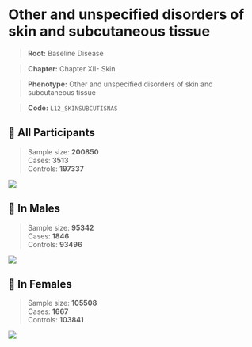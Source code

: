 # Other and unspecified disorders of skin and subcutaneous tissue

> **Root:** Baseline Disease  

> **Chapter:** Chapter XII- Skin  

> **Phenotype:** Other and unspecified disorders of skin and subcutaneous tissue  

> **Code:** `L12_SKINSUBCUTISNAS`

## 🧪 All Participants  
> Sample size: **200850**  
> Cases: **3513**  
> Controls: **197337**
<img src="/Disease/Figures/ALL/Incidence/L12_SKINSUBCUTISNAS.png"/>
<CsvTable src="/Disease_Data/ALL/Incidence/COX_L12_SKINSUBCUTISNAS.csv" label="🔍 View full results" />

## 👨 In Males  
> Sample size: **95342**  
> Cases: **1846**  
> Controls: **93496**
<img src="/Disease/Figures/Male/Incidence/L12_SKINSUBCUTISNAS.png"/>
<CsvTable src="/Disease_Data/Male/Incidence/COX_L12_SKINSUBCUTISNAS.csv" label="🔍 View full results" />

## 👩 In Females  
> Sample size: **105508**  
> Cases: **1667**  
> Controls: **103841**
<img src="/Disease/Figures/Female/Incidence/L12_SKINSUBCUTISNAS.png"/>
<CsvTable src="/Disease_Data/Female/Incidence/COX_L12_SKINSUBCUTISNAS.csv" label="🔍 View full results" />
